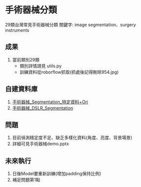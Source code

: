 # 手術器械分類
29類台灣常見手術器械分類
關鍵字: image segmentation、surgery instruments


## 成果
1. 當前類別29類
    *    類別詳情請見 utils.py
    *    訓練資料從roborflow抓取(抓處後記得刪除954.jpg)


## 自建資料庫
1. [手術器械_Segmentation_特定資料+Ori ](https://universe.roboflow.com/doccamsurgerytool/-_segmentation_-ori)
2. [手術器械_DSLR_Segmentation](https://universe.roboflow.com/doccamsurgerytool/-_dslr_segmentation)


## 問題
1. 目前偵測穩定度不足、缺乏多樣化資料(角度、亮度、背景場景)
2. 詳細可見手術器械demo.pptx

## 未來執行
1. 日後Model要重新訓練(增加padding保持比例) 
2. 補足問題第1點
